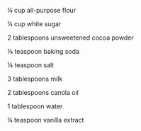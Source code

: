 ¼ cup all-purpose flour
 
¼ cup white sugar
 
2 tablespoons unsweetened cocoa powder
 
⅛ teaspoon baking soda
 
⅛ teaspoon salt
 
3 tablespoons milk
 
2 tablespoons canola oil
 
1 tablespoon water
 
¼ teaspoon vanilla extract
